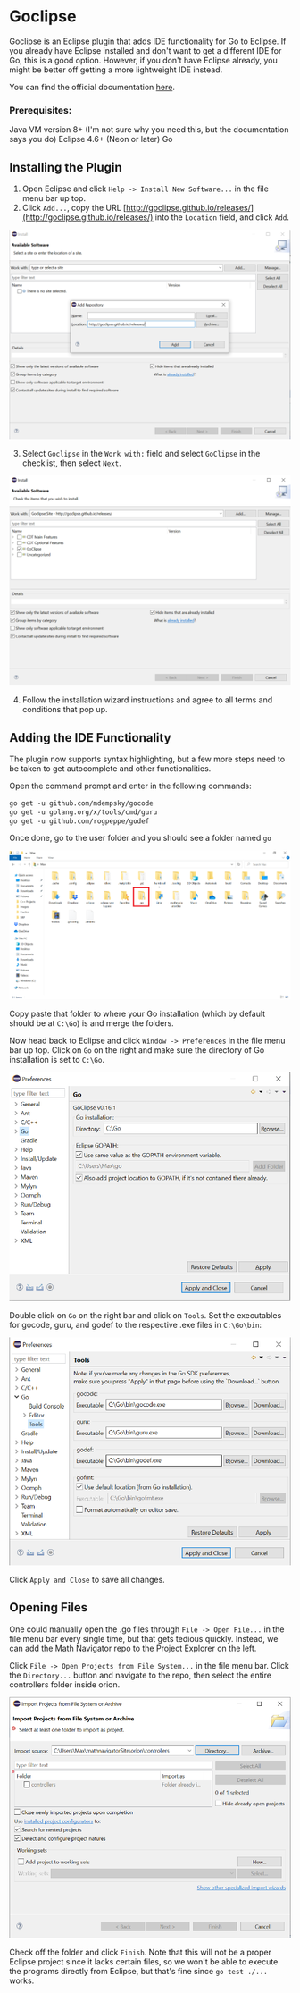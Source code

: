 # Goclipse
Goclipse is an Eclipse plugin that adds IDE functionality for Go to Eclipse. If you already have Eclipse installed and don't want to get a different IDE for Go, this is a good option. However, if you don't have Eclipse already, you might be better off getting a more lightweight IDE instead.

You can find the official documentation [here](https://github.com/GoClipse/goclipse/tree/latest/documentation).
### Prerequisites:
Java VM version 8+ (I'm not sure why you need this, but the documentation says you do)
Eclipse 4.6+ (Neon or later)
Go
## Installing the Plugin
1. Open Eclipse and click `Help -> Install New Software...` in the file menu bar up top.
2. Click `Add...`, copy the URL [http://goclipse.github.io/releases/](http://goclipse.github.io/releases/) into the `Location` field, and click `Add`.

![Image 1](images/1.png)

3. Select `Goclipse` in the `Work with:` field and select `GoClipse` in the checklist, then select `Next`.

![Image 2](images/2.png)

4.  Follow the installation wizard instructions and agree to all terms and conditions that pop up.
## Adding the IDE Functionality
The plugin now supports syntax highlighting, but a few more steps need to be taken to get autocomplete and other functionalities.

Open the command prompt and enter in the following commands:
```
go get -u github.com/mdempsky/gocode
go get -u golang.org/x/tools/cmd/guru
go get -u github.com/rogpeppe/godef
```
Once done, go to the user folder and you should see a folder named `go`

![Image 3](images/3.png)

Copy paste that folder to where your Go installation (which by default should be at `C:\Go`) is and merge the folders.

Now head back to Eclipse and click `Window -> Preferences` in the file menu bar up top. Click on `Go` on the right and make sure the directory of Go installation is set to `C:\Go`.

![Image 4](images/4.png)

Double click on `Go` on the right bar and click on `Tools`. Set the executables for gocode, guru, and godef to the respective .exe files in `C:\Go\bin`:

![Image 5](images/5.png)

Click `Apply and Close` to save all changes.
## Opening Files
One could manually open the .go files through `File -> Open File...` in the file menu bar every single time, but that gets tedious quickly. Instead, we can add the Math Navigator repo to the Project Explorer on the left.

Click `File -> Open Projects from File System...` in the file menu bar. Click the `Directory...` button and navigate to the repo, then select the entire controllers folder inside orion.

![Image 6](images/6.png)

Check off the folder and click `Finish`. Note that this will not be a proper Eclipse project since it lacks certain files, so we won't be able to execute the programs directly from Eclipse, but that's fine since `go test ./...` works.
